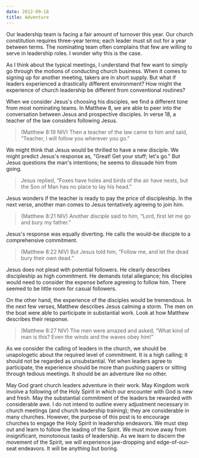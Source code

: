 ```yaml
---
date: 2012-09-18
title: Adventure
---
```


Our leadership team is facing a fair amount of turnover this year. Our church constitution requires three-year terms; each leader must sit out for a year between terms. The nominating team often complains that few are willing to serve in leadership roles. I wonder why this is the case. 

As I think about the typical meetings, I understand that few want to simply go through the motions of conducting church business. When it comes to signing up for another meeting, takers are in short supply. But what if leaders experienced a drastically different environment? How might the experience of church leadership be different from conventional routines?

When we consider Jesus's choosing his disciples, we find a different tone from most nominating teams. In Matthew 8, we are able to peer into the conversation between Jesus and prospective disciples. In verse 18, a teacher of the law considers following Jesus.

>(Matthew 8:19 NIV) Then a teacher of the law came to him and said, “Teacher, I will follow you wherever you go.” 

We might think that Jesus would be thrilled to have a new disciple. We might predict Jesus's response as, "Great! Get your stuff; let's go." But Jesus questions the man's intentions; he seems to dissuade him from going.

>Jesus replied, “Foxes have holes and birds of the air have nests, but the Son of Man has no place to lay his head.” 

Jesus wonders if the teacher is ready to pay the price of discipleship. In the next verse, another man comes to Jesus tentatively agreeing to join him.

>(Matthew 8:21 NIV)  Another disciple said to him, “Lord, first let me go and bury my father.”

Jesus's response was equally diverting. He calls the would-be disciple to a comprehensive commitment.

>(Matthew 8:22 NIV) But Jesus told him, “Follow me, and let the dead bury their own dead.” 

Jesus does not plead with potential followers. He clearly describes discipleship as high commitment. He demands total allegiance; his disciples would need to consider the expense before agreeing to follow him. There seemed to be little room for casual followers.

On the other hand, the experience of the disciples would be tremendous. In the next few verses, Matthew describes Jesus calming a storm. The men on the boat were able to participate in substantial work. Look at how Matthew describes their response.

>(Matthew 8:27 NIV) The men were amazed and asked, “What kind of man is this? Even the winds and the waves obey him!” 

As we consider the calling of leaders in the church, we should be unapologetic about the required level of commitment. It is a high calling; it should not be regarded as unsubstantial. Yet when leaders agree to participate, the experience should be more than pushing papers or sitting through tedious meetings. It should be an adventure like no other.

May God grant church leaders adventure in their work. May Kingdom work involve a following of the Holy Spirit in which our encounter with God is new and fresh. May the substantial commitment of the leaders be rewarded with considerable awe. I do not intend to outline every adjustment necessary in church meetings (and church leadership training); they are considerable in many churches. However, the purpose of this post is to encourage churches to engage the Holy Spirit in leadership endeavors. We must step out and learn to follow the leading of the Spirit. We must move away from insignificant, monotonous tasks of leadership. As we learn to discern the movement of the Spirit, we will experience jaw-dropping and edge-of-our-seat endeavors. It will be anything but boring.
